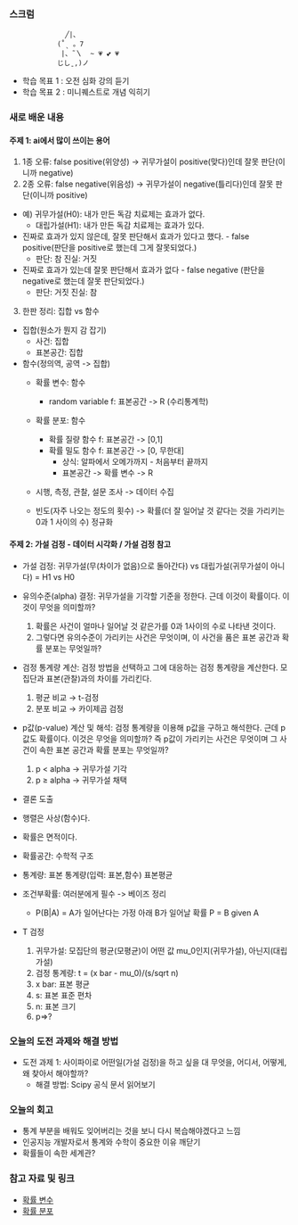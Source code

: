 ### 스크럼


                  ╱|、
                (˚ˎ 。7
                 |、˜〵  ~ 💗 💕 💗 
                じしˍ,)ノ


- 학습 목표 1 : 오전 심화 강의 듣기  
- 학습 목표 2 : 미니퀘스트로 개념 익히기


### 새로 배운 내용
#### 주제 1: **ai에서 많이 쓰이는 용어**
1. 1종 오류: false positive(위양성) -> 귀무가설이 positive(맞다)인데 잘못 판단(이니까 negative)
2.  2종 오류: false negative(위음성) -> 귀무가설이 negative(틀리다)인데 잘못 판단(이니까 positive)
* 예) ﻿귀무가설(H0): 내가 만든 독감 치료제는 효과가 없다.
	* 대립가설(H1): 내가 만든 독감 치료제는 효과가 있다. ﻿
* 진짜로 효과가 있지 않은데, 잘못 판단해서 효과가 있다고 했다. - false positive(판단을 positive로 했는데 그게 잘못되었다.)
	* 판단: 참 진실: 거짓
* 진짜로 효과가 있는데 잘못 판단해서 효과가 없다 -  false negative (판단을 negative로 했는데 잘못 판단되었다.)
	* 판단: 거짓 진실: 참

3. 한판 정리: 집합 vs 함수 
* 집합(원소가 뭔지 감 잡기)
	* 사건: 집합
	* 표본공간: 집합
* 함수(정의역, 공역 -> 집합)
	* 확률 변수: 함수 
		* random variable f: 표본공간 -> R (수리통계학)
	* 확률 분포: 함수
		* 확률 질량 함수 f: 표본공간 -> [0,1]
		* 확률 밀도 함수 f: 표본공간 -> [0, 무한대]
			* 상식: 알파에서 오메가까지 - 처음부터 끝까지
			* 표본공간 -> 확률 변수 -> R ﻿ ﻿

	* 시행, 측정, 관찰, 설문 조사 -> 데이터 수집
	* 빈도(자주 나오는 정도의 횟수) -> 확률(더 잘 일어날 것 같다는 것을 가리키는 0과 1 사이의 수) 정규화

#### 주제 2: 가설 검정 - 데이터 시각화 / 가설 검정 참고
* 가설 검정: 귀무가설(무(차이가 없음)으로 돌아간다) vs 대립가설(귀무가설이 아니다) = H1 vs H0
* 유의수준(alpha) 결정: 귀무가설을 기각할 기준을 정한다. 근데 이것이 확률이다. 이것이 무엇을 의미할까?
	1. 확률은 사건이 얼마나 일어날 것 같은가를 0과 1사이의 수로 나타낸 것이다.
	2. 그렇다면 유의수준이 가리키는 사건은 무엇이며, 이 사건을 품은 표본 공간과 확률 분포는 무엇일까?
* 검정 통계량 계산: 검정 방법을 선택하고 그에 대응하는 검정 통계량을 계산한다. 모집단과 표본(관찰)과의 차이를 가리킨다.
	1. 평균 비교 → t-검정
	2. 분포 비교 → 카이제곱 검정
* p값(p-value) 계산 및 해석: 검정 통계량을 이용해 p값을 구하고 해석한다. 근데 p값도 확률이다. 이것은 무엇을 의미할까? 즉 p값이 가리키는 사건은 무엇이며 그 사건이 속한 표본 공간과 확률 분포는 무엇일까?
	1. p < alpha → 귀무가설 기각
	2. p ≥ alpha → 귀무가설 채택
* 결론 도출

* 행렬은 사상(함수)다.
* 확률은 면적이다. 
* 확률공간: 수학적 구조
* 통계량: 표본 통계량(입력: 표본,함수) 표본평균
* 조건부확률: 여러분에게 필수 -> 베이즈 정리
	* P(B|A) = A가 일어난다는 가정 아래 B가 일어날 확률 P = B given A 

* T 검정
	1. 귀무가설: 모집단의 평균(모평균)이 어떤 값 mu_0인지(귀무가설), 아닌지(대립가설)
	2. 검정 통계량: t = (x bar - mu_0)/(s/sqrt n)
	3. x bar: 표본 평균
	4. s: 표본 표준 편차
	5. n: 표본 크기
	6. p⇒?


### 오늘의 도전 과제와 해결 방법
- 도전 과제 1: 사이파이로 어떤일(가설 검정)을 하고 싶을 대 무엇을, 어디서, 어떻게, 왜 찾아서 해야할까?
	* 해결 방법: Scipy 공식 문서 읽어보기	

### 오늘의 회고
* 통계 부분을 배워도 잊어버리는 것을 보니 다시 복습해야겠다고 느낌
* 인공지능 개발자로서 통계와 수학이 중요한 이유 깨닫기
* 확률들이 속한 세계관?

### 참고 자료 및 링크
- [확률 변수](https://en.wikipedia.org/wiki/Random_variable)
- [확률 분포](https://en.wikipedia.org/wiki/Probability_distribution)

